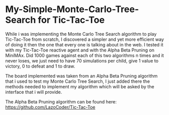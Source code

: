 # My-Simple-Monte-Carlo-Tree-Search for Tic-Tac-Toe
While i was implementing the Monte Carlo Tree Search algorithm to play Tic-Tac-Toe from scratch, I discovered a simpler and yet more efficient way of doing it then the one that every one is talking about in the web.
I tested it with my Tic-Tac-Toe reactive agent and with the Alpha Beta Pruning on MiniMAx. 
Did 1000 games against each of this two algorithms n times and it never loses, we just need to have 70 simulations per child, give 1 value to victory, 0 to defeat and 1 to draw.

The board implemented was taken from an Alpha Beta Pruning algorithm that i used to test my Monte Carlo Tree Search, I just added there the methods needed to implement my algorithm which will be asked by the interface that i will provide.

The Alpha Beta Pruning algorithm can be found here: https://github.com/LazoCoder/Tic-Tac-Toe
